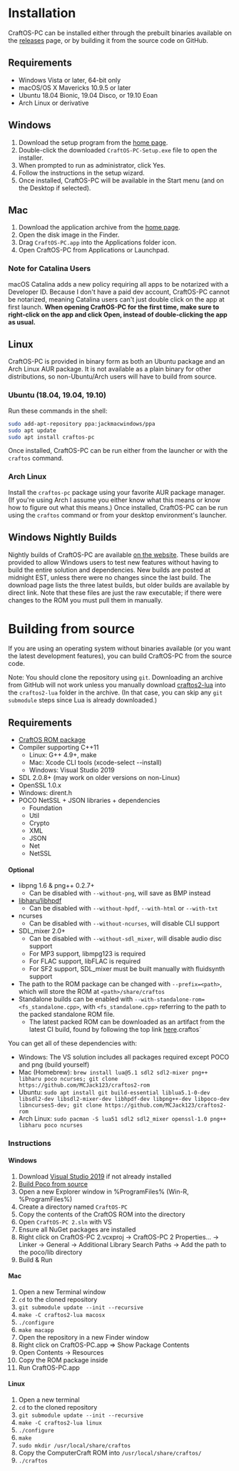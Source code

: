 # Installation
CraftOS-PC can be installed either through the prebuilt binaries available on the [releases](https://github.com/MCJack123/craftos2/releases) page, or by building it from the source code on GitHub.

## Requirements
* Windows Vista or later, 64-bit only
* macOS/OS X Mavericks 10.9.5 or later
* Ubuntu 18.04 Bionic, 19.04 Disco, or 19.10 Eoan
* Arch Linux or derivative

## Windows
1. Download the setup program from the [home page](../).
2. Double-click the downloaded `CraftOS-PC-Setup.exe` file to open the installer.
3. When prompted to run as administrator, click Yes.
4. Follow the instructions in the setup wizard.
5. Once installed, CraftOS-PC will be available in the Start menu (and on the Desktop if selected).

## Mac
1. Download the application archive from the [home page](../).
2. Open the disk image in the Finder.
3. Drag `CraftOS-PC.app` into the Applications folder icon.
4. Open CraftOS-PC from Applications or Launchpad.
### Note for Catalina Users
macOS Catalina adds a new policy requiring all apps to be notarized with a Developer ID. Because I don't have a paid dev account, CraftOS-PC cannot be notarized, meaning Catalina users can't just double click on the app at first launch. **When opening CraftOS-PC for the first time, make sure to right-click on the app and click Open, instead of double-clicking the app as usual.**

## Linux
CraftOS-PC is provided in binary form as both an Ubuntu package and an Arch Linux AUR package. It is not available as a plain binary for other distributions, so non-Ubuntu/Arch users will have to build from source.

### Ubuntu (18.04, 19.04, 19.10)
Run these commands in the shell:
```sh
sudo add-apt-repository ppa:jackmacwindows/ppa
sudo apt update
sudo apt install craftos-pc
```
Once installed, CraftOS-PC can be run either from the launcher or with the `craftos` command.

### Arch Linux
Install the `craftos-pc` package using your favorite AUR package manager. (If you're using Arch I assume you either know what this means or know how to figure out what this means.) Once installed, CraftOS-PC can be run using the `craftos` command or from your desktop environment's launcher.

## Windows Nightly Builds
Nightly builds of CraftOS-PC are available [on the website](https://www.craftos-pc.cc/nightly/). These builds are provided to allow Windows users to test new features without having to build the entire solution and dependencies. New builds are posted at midnight EST, unless there were no changes since the last build. The download page lists the three latest builds, but older builds are available by direct link. Note that these files are just the raw executable; if there were changes to the ROM you must pull them in manually.

# Building from source
If you are using an operating system without binaries available (or you want the latest development features), you can build CraftOS-PC from the source code.

Note: You should clone the repository using `git`. Downloading an archive from GitHub will not work unless you manually download [craftos2-lua](https://github.com/MCJack123/craftos2-lua) into the `craftos2-lua` folder in the archive. (In that case, you can skip any `git submodule` steps since Lua is already downloaded.)

## Requirements
* [CraftOS ROM package](https://github.com/MCJack123/craftos2-rom)
* Compiler supporting C++11
  * Linux: G++ 4.9+, make
  * Mac: Xcode CLI tools (xcode-select --install)
  * Windows: Visual Studio 2019
* SDL 2.0.8+ (may work on older versions on non-Linux)
* OpenSSL 1.0.x
* Windows: dirent.h
* POCO NetSSL + JSON libraries + dependencies
  * Foundation
  * Util
  * Crypto
  * XML
  * JSON
  * Net
  * NetSSL

#### Optional
* libpng 1.6 & png++ 0.2.7+
  * Can be disabled with `--without-png`, will save as BMP instead
* [libharu/libhpdf](https://github.com/libharu/libharu)
  * Can be disabled with `--without-hpdf`, `--with-html` or `--with-txt`
* ncurses
  * Can be disabled with `--without-ncurses`, will disable CLI support
* SDL_mixer 2.0+
  * Can be disabled with `--without-sdl_mixer`, will disable audio disc support
  * For MP3 support, libmpg123 is required
  * For FLAC support, libFLAC is required
  * For SF2 support, SDL_mixer must be built manually with fluidsynth support
* The path to the ROM package can be changed with `--prefix=<path>`, which will store the ROM at `<path>/share/craftos`
* Standalone builds can be enabled with `--with-standalone-rom=<fs_standalone.cpp>`, with `<fs_standalone.cpp>` referring to the path to the packed standalone ROM file.
  * The latest packed ROM can be downloaded as an artifact from the latest CI build, found by following the top link [here](https://github.com/MCJack123/craftos2-rom/actions).craftos`

You can get all of these dependencies with:
  * Windows: The VS solution includes all packages required except POCO and png (build yourself)
  * Mac (Homebrew): `brew install lua@5.1 sdl2 sdl2-mixer png++ libharu poco ncurses; git clone https://github.com/MCJack123/craftos2-rom`
  * Ubuntu: `sudo apt install git build-essential liblua5.1-0-dev libsdl2-dev libsdl2-mixer-dev libhpdf-dev libpng++-dev libpoco-dev libncurses5-dev; git clone https://github.com/MCJack123/craftos2-rom`
  * Arch Linux: `sudo pacman -S lua51 sdl2 sdl2_mixer openssl-1.0 png++ libharu poco ncurses`

### Instructions
#### Windows
1. Download [Visual Studio 2019](https://visualstudio.microsoft.com/) if not already installed
2. [Build Poco from source](https://pocoproject.org/download.html#visualstudio)
3. Open a new Explorer window in %ProgramFiles% (Win-R, %ProgramFiles%)
4. Create a directory named `CraftOS-PC`
5. Copy the contents of the CraftOS ROM into the directory
6. Open `CraftOS-PC 2.sln` with VS
7. Ensure all NuGet packages are installed
8. Right click on CraftOS-PC 2.vcxproj -> CraftOS-PC 2 Properties... -> Linker -> General -> Additional Library Search Paths -> Add the path to the poco/lib directory
9. Build & Run

#### Mac
1. Open a new Terminal window
2. `cd` to the cloned repository
3. `git submodule update --init --recursive`
4. `make -C craftos2-lua macosx`
5. `./configure`
6. `make macapp`
7. Open the repository in a new Finder window
8. Right click on CraftOS-PC.app => Show Package Contents
9. Open Contents -> Resources
10. Copy the ROM package inside
11. Run CraftOS-PC.app

#### Linux
1. Open a new terminal
2. `cd` to the cloned repository
3. `git submodule update --init --recursive`
4. `make -C craftos2-lua linux`
5. `./configure`
6. `make`
7. `sudo mkdir /usr/local/share/craftos`
8. Copy the ComputerCraft ROM into `/usr/local/share/craftos/`
9. `./craftos`